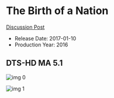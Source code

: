 # The Birth of a Nation

[Discussion Post](https://www.avsforum.com/threads/bass-eq-for-filtered-movies.2995212/post-56753621)

* Release Date: 2017-01-10
* Production Year: 2016

## DTS-HD MA 5.1

![img 0](https://fanart.tv/fanart/movies/339408/moviethumb/the-birth-of-a-nation-58b0fae448655.jpg)

![img 1](https://i.imgur.com/XWA4dRP.png)

